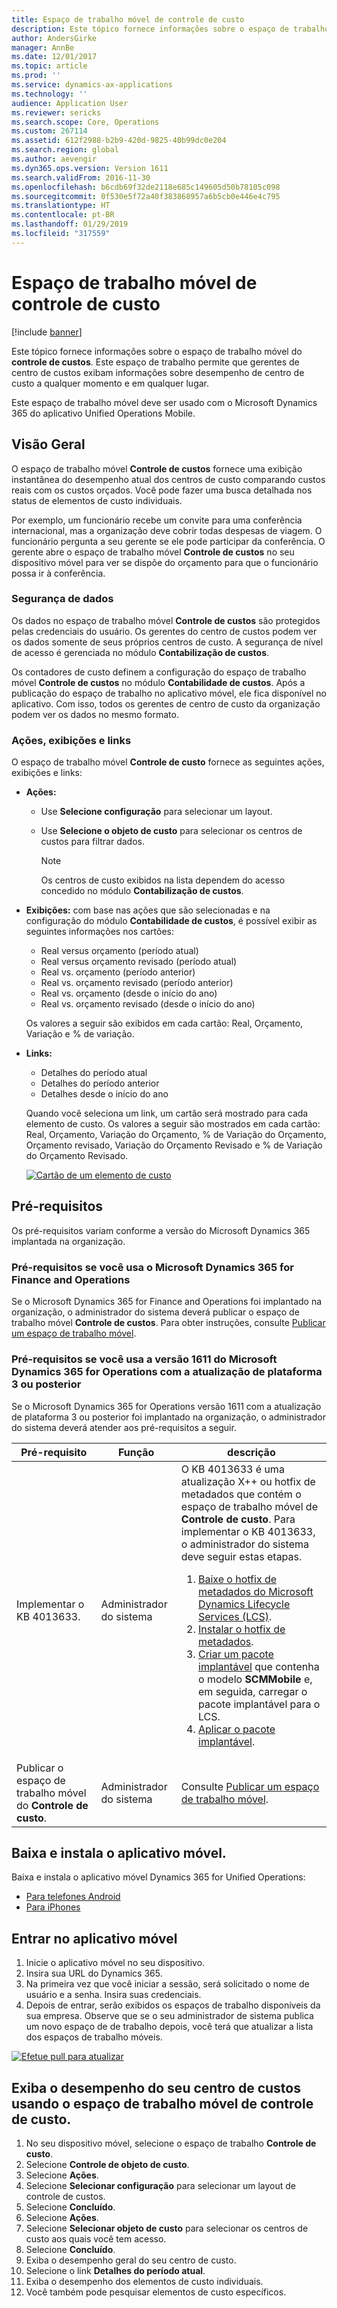 ```yaml
---
title: Espaço de trabalho móvel de controle de custo
description: Este tópico fornece informações sobre o espaço de trabalho móvel do controle de custos. Este espaço de trabalho permite que gerentes de centro de custos exibam informações sobre desempenho de centro de custo a qualquer momento e em qualquer lugar.
author: AndersGirke
manager: AnnBe
ms.date: 12/01/2017
ms.topic: article
ms.prod: ''
ms.service: dynamics-ax-applications
ms.technology: ''
audience: Application User
ms.reviewer: sericks
ms.search.scope: Core, Operations
ms.custom: 267114
ms.assetid: 612f2988-b2b9-420d-9825-40b99dc0e204
ms.search.region: global
ms.author: aevengir
ms.dyn365.ops.version: Version 1611
ms.search.validFrom: 2016-11-30
ms.openlocfilehash: b6cdb69f32de2118e685c149605d50b78105c098
ms.sourcegitcommit: 0f530e5f72a40f383868957a6b5cb0e446e4c795
ms.translationtype: HT
ms.contentlocale: pt-BR
ms.lasthandoff: 01/29/2019
ms.locfileid: "317559"
---
```

# <a name="cost-controlling-mobile-workspace"></a>Espaço de trabalho móvel de controle de custo

[!include [banner](../includes/banner.md)]

Este tópico fornece informações sobre o espaço de trabalho móvel do **controle de custos**. Este espaço de trabalho permite que gerentes de centro de custos exibam informações sobre desempenho de centro de custo a qualquer momento e em qualquer lugar.

Este espaço de trabalho móvel deve ser usado com o Microsoft Dynamics 365 do aplicativo Unified Operations Mobile.

## <a name="overview"></a>Visão Geral
O espaço de trabalho móvel **Controle de custos** fornece uma exibição instantânea do desempenho atual dos centros de custo comparando custos reais com os custos orçados. Você pode fazer uma busca detalhada nos status de elementos de custo individuais.

Por exemplo, um funcionário recebe um convite para uma conferência internacional, mas a organização deve cobrir todas despesas de viagem. O funcionário pergunta a seu gerente se ele pode participar da conferência. O gerente abre o espaço de trabalho móvel **Controle de custos** no seu dispositivo móvel para ver se dispõe do orçamento para que o funcionário possa ir à conferência.

### <a name="data-security"></a>Segurança de dados
Os dados no espaço de trabalho móvel **Controle de custos** são protegidos pelas credenciais do usuário. Os gerentes do centro de custos podem ver os dados somente de seus próprios centros de custo. A segurança de nível de acesso é gerenciada no módulo **Contabilização de custos**.

Os contadores de custo definem a configuração do espaço de trabalho móvel **Controle de custos** no módulo **Contabilidade de custos**. Após a publicação do espaço de trabalho no aplicativo móvel, ele fica disponível no aplicativo. Com isso, todos os gerentes de centro de custo da organização podem ver os dados no mesmo formato.

### <a name="actions-views-and-links"></a>Ações, exibições e links
O espaço de trabalho móvel **Controle de custo** fornece as seguintes ações, exibições e links:

-   **Ações:**

    -   Use **Selecione configuração** para selecionar um layout.
    -   Use **Selecione o objeto de custo** para selecionar os centros de custos para filtrar dados.
    
        > [!NOTE]
        > Os centros de custo exibidos na lista dependem do acesso concedido no módulo **Contabilização de custos**.

-   **Exibições:** com base nas ações que são selecionadas e na configuração do módulo **Contabilidade de custos**, é possível exibir as seguintes informações nos cartões:

    -   Real versus orçamento (período atual)
    -   Real versus orçamento revisado (período atual)
    -   Real vs. orçamento (período anterior)
    -   Real vs. orçamento revisado (período anterior)
    -   Real vs. orçamento (desde o início do ano)
    -   Real vs. orçamento revisado (desde o início do ano)

    Os valores a seguir são exibidos em cada cartão: Real, Orçamento, Variação e % de variação.

-   **Links:**

    -   Detalhes do período atual
    -   Detalhes do período anterior
    -   Detalhes desde o início do ano

    Quando você seleciona um link, um cartão será mostrado para cada elemento de custo. Os valores a seguir são mostrados em cada cartão: Real, Orçamento, Variação do Orçamento, % de Variação do Orçamento, Orçamento revisado, Variação do Orçamento Revisado e % de Variação do Orçamento Revisado.
    
    [![Cartão de um elemento de custo](./media/Cost-controlling.png)](./media/Cost-controlling.png)

## <a name="prerequisites"></a>Pré-requisitos
Os pré-requisitos variam conforme a versão do Microsoft Dynamics 365 implantada na organização.

### <a name="prerequisites-if-you-use-microsoft-dynamics-365-for-finance-and-operations"></a>Pré-requisitos se você usa o Microsoft Dynamics 365 for Finance and Operations
Se o Microsoft Dynamics 365 for Finance and Operations foi implantado na organização, o administrador do sistema deverá publicar o espaço de trabalho móvel **Controle de custos**. Para obter instruções, consulte [Publicar um espaço de trabalho móvel](../../dev-itpro/mobile-apps/publish-mobile-workspace.md).

### <a name="prerequisites-if-you-use-microsoft-dynamics-365-for-operations-version-1611-with-platform-update-3-or-later"></a>Pré-requisitos se você usa a versão 1611 do Microsoft Dynamics 365 for Operations com a atualização de plataforma 3 ou posterior
Se o Microsoft Dynamics 365 for Operations versão 1611 com a atualização de plataforma 3 ou posterior foi implantado na organização, o administrador do sistema deverá atender aos pré-requisitos a seguir.

<table>
<thead>
<tr class="header">
<th>Pré-requisito</th>
<th>Função</th>
<th>descrição</th>
</tr>
</thead>
<tbody>
<tr class="odd">
<td>Implementar o KB 4013633.</td>
<td>Administrador do sistema</td>

<td>O KB 4013633 é uma atualização X++ ou hotfix de metadados que contém o espaço de trabalho móvel de <strong>Controle de custo</strong>. Para implementar o KB 4013633, o administrador do sistema deve seguir estas etapas.
<ol>
<li><a href="../../dev-itpro/migration-upgrade/download-hotfix-lcs.md">Baixe o hotfix de metadados do Microsoft Dynamics Lifecycle Services (LCS)</a>.</li>
<li><a href="../../dev-itpro/migration-upgrade/install-metadata-hotfix-package.md">Instalar o hotfix de metadados</a>.</li>
<li><a href="../../dev-itpro/deployment/create-apply-deployable-package.md">Criar um pacote implantável</a> que contenha o modelo <strong>SCMMobile</strong> e, em seguida, carregar o pacote implantável para o LCS.</li>
<li><a href="../../dev-itpro/deployment/apply-deployable-package-system.md">Aplicar o pacote implantável</a>.</li>

</ol></td>
</tr>
<tr class="even">
<td>Publicar o espaço de trabalho móvel do <strong>Controle de custo</strong>.</td>
<td>Administrador do sistema</td>
<td>Consulte <a href="../../dev-itpro/mobile-apps/publish-mobile-workspace.md">Publicar um espaço de trabalho móvel</a>.</td>
</tr>
</tbody>
</table>


## <a name="download-and-install-the-mobile-app"></a>Baixa e instala o aplicativo móvel.
Baixa e instala o aplicativo móvel Dynamics 365 for Unified Operations:

-   [Para telefones Android](https://go.microsoft.com/fwlink/?linkid=850662)
-   [Para iPhones](https://go.microsoft.com/fwlink/?linkid=850663)

## <a name="sign-in-to-the-mobile-app"></a>Entrar no aplicativo móvel

1.  Inicie o aplicativo móvel no seu dispositivo.
2.  Insira sua URL do Dynamics 365.
3.  Na primeira vez que você iniciar a sessão, será solicitado o nome de usuário e a senha. Insira suas credenciais.
4.  Depois de entrar, serão exibidos os espaços de trabalho disponíveis da sua empresa. Observe que se o seu administrador de sistema publica um novo espaço de de trabalho depois, você terá que atualizar a lista dos espaços de trabalho móveis.

[![Efetue pull para atualizar](./media/pull-to-refresh-list-of-workspaces-183x300.png)](./media/pull-to-refresh-list-of-workspaces.png)

## <a name="view-the-performance-of-your-cost-center-by-using-the-cost-controlling-mobile-workspace"></a>Exiba o desempenho do seu centro de custos usando o espaço de trabalho móvel de controle de custo.

1.  No seu dispositivo móvel, selecione o espaço de trabalho **Controle de custo**.
2.  Selecione **Controle de objeto de custo**.
3.  Selecione **Ações**.
4.  Selecione **Selecionar configuração** para selecionar um layout de controle de custos.
5.  Selecione **Concluído**.
6.  Selecione **Ações**.
7.  Selecione **Selecionar objeto de custo** para selecionar os centros de custo aos quais você tem acesso.
8.  Selecione **Concluído**.
9.  Exiba o desempenho geral do seu centro de custo.
10. Selecione o link **Detalhes do período atual**.
11. Exiba o desempenho dos elementos de custo individuais.
12. Você também pode pesquisar elementos de custo específicos.

